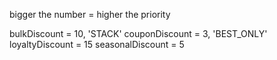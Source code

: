 bigger the number = higher the priority

bulkDiscount = 10, 'STACK'
couponDiscount = 3, 'BEST_ONLY'
loyaltyDiscount = 15
seasonalDiscount = 5


